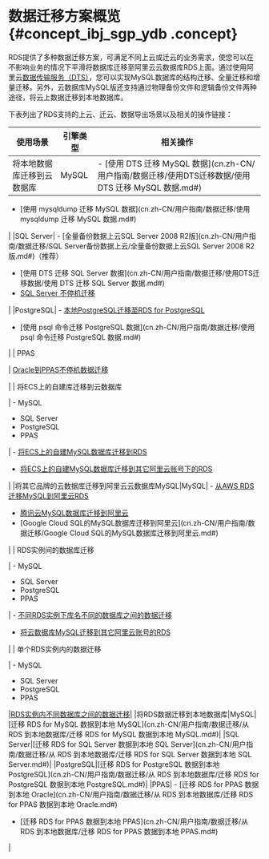 # 数据迁移方案概览 {#concept_ibj_sgp_ydb .concept}

RDS提供了多种数据迁移方案，可满足不同上云或迁云的业务需求，使您可以在不影响业务的情况下平滑将数据库迁移至阿里云云数据库RDS上面。通过使用阿里云[数据传输服务（DTS）](https://help.aliyun.com/document_detail/26592.html)，您可以实现MySQL数据库的结构迁移、全量迁移和增量迁移。另外，云数据库MySQL版还支持通过物理备份文件和逻辑备份文件两种途径，将云上数据迁移到本地数据库。

下表列出了RDS支持的上云、迁云、数据导出场景以及相关的操作链接：

|使用场景|引擎类型|相关操作|
|----|----|----|
|将本地数据库迁移到云数据库|MySQL| -   [使用 DTS 迁移 MySQL 数据](cn.zh-CN/用户指南/数据迁移/使用DTS迁移数据/使用 DTS 迁移 MySQL 数据.md#)
-   [使用 mysqldump 迁移 MySQL 数据](cn.zh-CN/用户指南/数据迁移/使用 mysqldump 迁移 MySQL 数据.md#)

 |
|SQL Server| -   [全量备份数据上云SQL Server 2008 R2版](cn.zh-CN/用户指南/数据迁移/SQL Server备份数据上云/全量备份数据上云SQL Server 2008 R2版.md#)（推荐）
-   [使用 DTS 迁移 SQL Server 数据](cn.zh-CN/用户指南/数据迁移/使用DTS迁移数据/使用 DTS 迁移 SQL Server 数据.md#)
-   [SQL Server 不停机迁移](https://help.aliyun.com/document_detail/34357.html)

 |
|PostgreSQL| -   [本地PostgreSQL迁移至RDS for PostgreSQL](https://help.aliyun.com/document_detail/26624.html)
-   [使用 psql 命令迁移 PostgreSQL 数据](cn.zh-CN/用户指南/数据迁移/使用 psql 命令迁移 PostgreSQL 数据.md#)

 |
| PPAS

 | [Oracle到PPAS不停机数据迁移](https://help.aliyun.com/document_detail/26623.html)

 |
| 将ECS上的自建库迁移到云数据库

 | -   MySQL
-   SQL Server
-   PostgreSQL
-   PPAS

 | -   [将ECS上的自建MySQL数据库迁移到RDS](https://help.aliyun.com/document_detail/26627.html)
-   [将ECS上的自建MySQL数据库迁移到其它阿里云账号下的RDS](https://help.aliyun.com/document_detail/26653.html)

 |
|将其它品牌的云数据库迁移到阿里云云数据库MySQL|MySQL| -   [从AWS RDS迁移MySQL到阿里云RDS](https://help.aliyun.com/document_detail/52555.html)
-   [腾讯云MySQL数据库迁移到阿里云](cn.zh-CN/用户指南/数据迁移/腾讯云MySQL数据库迁移到阿里云.md#)
-   [Google Cloud SQL的MySQL数据库迁移到阿里云](cn.zh-CN/用户指南/数据迁移/Google Cloud SQL的MySQL数据库迁移到阿里云.md#)

 |
| RDS实例间的数据库迁移

 | -   MySQL
-   SQL Server
-   PostgreSQL
-   PPAS

 | -   [不同RDS实例下库名不同的数据库之间的数据迁移](https://help.aliyun.com/document_detail/26650.html)
-   [将云数据库MySQL迁移到其它阿里云账号的RDS](https://help.aliyun.com/document_detail/26652.html)

 |
| 单个RDS实例内的数据迁移

 | -   MySQL
-   SQL Server
-   PostgreSQL
-   PPAS

 |[RDS实例内不同数据库之间的数据迁移](https://help.aliyun.com/document_detail/26651.html)|
|将RDS数据迁移到本地数据库|MySQL|[迁移 RDS for MySQL 数据到本地 MySQL](cn.zh-CN/用户指南/数据迁移/从 RDS 到本地数据库/迁移 RDS for MySQL 数据到本地 MySQL.md#)|
|SQL Server|[迁移 RDS for SQL Server 数据到本地 SQL Server](cn.zh-CN/用户指南/数据迁移/从 RDS 到本地数据库/迁移 RDS for SQL Server 数据到本地 SQL Server.md#)|
|PostgreSQL|[迁移 RDS for PostgreSQL 数据到本地 PostgreSQL](cn.zh-CN/用户指南/数据迁移/从 RDS 到本地数据库/迁移 RDS for PostgreSQL 数据到本地 PostgreSQL.md#)|
|PPAS| -   [迁移 RDS for PPAS 数据到本地 Oracle](cn.zh-CN/用户指南/数据迁移/从 RDS 到本地数据库/迁移 RDS for PPAS 数据到本地 Oracle.md#)
-   [迁移 RDS for PPAS 数据到本地 PPAS](cn.zh-CN/用户指南/数据迁移/从 RDS 到本地数据库/迁移 RDS for PPAS 数据到本地 PPAS.md#)

 |

